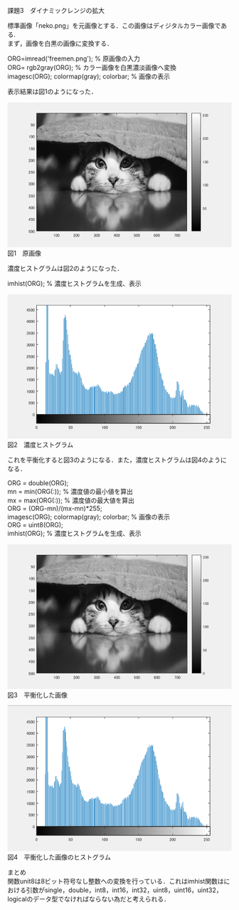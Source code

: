 課題3　ダイナミックレンジの拡大

標準画像「neko.png」を元画像とする．この画像はディジタルカラー画像である.  
まず，画像を白黒の画像に変換する．

ORG=imread('freemen.png'); % 原画像の入力  
ORG= rgb2gray(ORG); % カラー画像を白黒濃淡画像へ変換  
imagesc(ORG); colormap(gray); colorbar; % 画像の表示

表示結果は図1のようになった．


![原画像](https://github.com/inagaki-toshihiro/report/blob/master/image/kadai7-1.png)  
図1　原画像

濃度ヒストグラムは図2のようになった．

imhist(ORG); % 濃度ヒストグラムを生成、表示


![原画像](https://github.com/inagaki-toshihiro/report/blob/master/image/kadai7-2.png)  
図2　濃度ヒストグラム

これを平衡化すると図3のようになる．また，濃度ヒストグラムは図4のようになる．

ORG = double(ORG);  
mn = min(ORG(:)); % 濃度値の最小値を算出  
mx = max(ORG(:)); % 濃度値の最大値を算出  
ORG = (ORG-mn)/(mx-mn)*255;  
imagesc(ORG); colormap(gray); colorbar; % 画像の表示  
ORG = uint8(ORG);  
imhist(ORG); % 濃度ヒストグラムを生成、表示  


![原画像](https://github.com/inagaki-toshihiro/report/blob/master/image/kadai7-3.png)  
図3　平衡化した画像


![原画像](https://github.com/inagaki-toshihiro/report/blob/master/image/kadai7-4.png)  
図4　平衡化した画像のヒストグラム

まとめ  
関数unit8は8ビット符号なし整数への変換を行っている．これはimhist関数はにおける引数がsingle，double，int8，int16，int32，uint8，uint16，uint32，logicalのデータ型でなければならない為だと考えられる．
